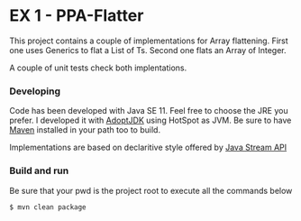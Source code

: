 # EX 1 - PPA-Flatter

This project contains a couple of implementations for Array flattening.
First one uses Generics to flat a List of Ts. Second one flats an Array of Integer.

A couple of unit tests check both implentations.


### Developing
Code has been developed with Java SE 11. Feel free to choose the JRE you prefer. I developed it with [AdoptJDK](https://adoptopenjdk.net/)  using HotSpot as JVM. Be sure to have [Maven](https://maven.apache.org/) installed in your path too to build.

Implementations are based on declaritive style offered by [Java Stream API](https://docs.oracle.com/en/java/javase/11/docs/api/java.base/java/util/stream/package-summary.html)

### Build and run

Be sure that your pwd is the project root to execute all the commands below

```bash
$ mvn clean package
```
